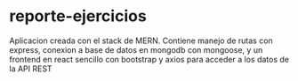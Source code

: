 # reporte-ejercicios
Aplicacion creada con el stack de MERN. Contiene manejo de rutas con express, conexion a base de datos en mongodb con mongoose, y un frontend en react sencillo con bootstrap y axios para acceder a los datos de la API REST
